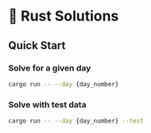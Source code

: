 # 🦀 Rust Solutions

## Quick Start
### Solve for a given day
```bash
cargo run -- --day {day_number}
```

### Solve with test data
```bash
cargo run -- --day {day_number} --test
```
